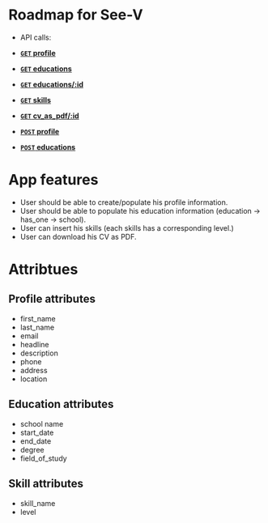 Roadmap for See-V
=================

- API calls:



- **[<code>GET</code> profile](http://see-v.herokuapp.com/api/v1/profile.json)**
- **[<code>GET</code> educations](http://see-v.herokuapp.com/api/v1/educations.json)**
- **[<code>GET</code> educations/:id](http://see-v.herokuapp.com/api/v1/educations/:id.json)**
- **[<code>GET</code> skills](http://see-v.herokuapp.com/api/v1/skills.json)**
- **[<code>GET</code> cv_as_pdf/:id](http://see-v.herokuapp.com/api/v1/cv_pdf/:id.json)**

- **[<code>POST</code> profile](http://see-v.herokuapp.com/api/v1/profile)**
- **[<code>POST</code> educations](http://see-v.herokuapp.com/api/v1/educations)**

# App features

- User should be able to create/populate his profile information.
- User should be able to populate his education information (education -> has_one -> school).
- User can insert his skills (each skills has a corresponding level.)
- User can download his CV as PDF.

# Attribtues

## Profile attributes

- first_name
- last_name
- email
- headline
- description
- phone
- address
- location

## Education attributes

- school name
- start_date
- end_date
- degree
- field_of_study

## Skill attributes

- skill_name
- level